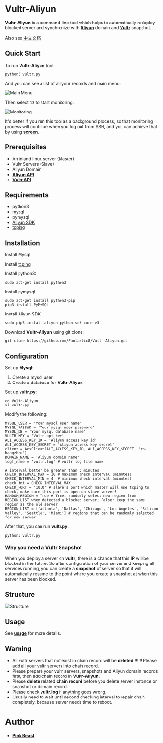 # Vultr-Aliyun

**Vultr-Aliyun** is a command-line tool which helps to automatically redeploy blocked server and synchronize with [**Aliyun**](https://wanwang.aliyun.com/domain/com/?spm=5176.10695662.1158081.1.4fde4234L5A46c) domain and [**Vultr**](https://www.vultr.com/) snapshot.

Also see [中文文档](https://github.com/Fantastic8/Vultr-Aliyun/blob/master/%E8%AF%BB%E6%88%91.md)

## Quick Start
To run **Vultr-Aliyun** tool:

```
python3 vultr.py
``` 

And you can see a list of all your records and main menu.

![Main Menu](https://raw.githubusercontent.com/Fantastic8/Vultr-Aliyun/master/images/main.png)

Then select ```13``` to start monitoring.

![Monitoring](https://raw.githubusercontent.com/Fantastic8/Vultr-Aliyun/master/images/monitoring.png)

It's better if you run this tool as a background process, so that monitoring process will continue when you log out from SSH, and you can achieve that by using [**screen**](https://linux.die.net/man/1/screen).


## Prerequisites
+ An inland linux server (Master)
+ Vultr Servers (Slave)
+ Aliyun Domain
+ [**Aliyun API**](https://helpcdn.aliyun.com/document_detail/53045.html?parentId=30347)
+ [**Vultr API**](https://www.vultr.com/api/)

## Requirements
+ python3
+ mysql
+ pymysql
+ [Aliyun SDK](https://help.aliyun.com/document_detail/53090.html) 
+ [tcping](https://gist.github.com/cnDelbert/5fb06ccf10c19dbce3a7)

## Installation

Install Mysql

Install [tcping](https://gist.github.com/cnDelbert/5fb06ccf10c19dbce3a7)

Install python3:

```
sudo apt-get install python3
```

Install pymysql

```
sudo apt-get install python3-pip
pip3 install PyMySQL
```

Install Aliyun SDK:

```
sudo pip3 install aliyun-python-sdk-core-v3
```

Download **Vultr-Aliyun** using git clone:

```
git clone https://github.com/Fantastic8/Vultr-Aliyun.git
```

## Configuration

Set up **Mysql**:

1. Create a mysql user
2. Create a database for **Vultr-Aliyun**

Set up **vultr.py**:

```
cd Vultr-Aliyun
vi vultr.py
```

Modify the following:

```
MYSQL_USER = 'Your mysql user name'
MYSQL_PASSWD = 'Your mysql user password'
MYSQL_DB = 'Your mysql database name'
VULTR_KEY = 'Vultr api key'
ALI_ACCESS_KEY_ID = 'Aliyun access key id'
ALI_ACCESS_KEY_SECRET = 'Aliyun access key secret'
client = AcsClient(ALI_ACCESS_KEY_ID, ALI_ACCESS_KEY_SECRET, 'cn-hangzhou')
DOMAIN_NAME = 'Aliyun domain name'
logf_name = 'vultr.log' # vultr log file name

# interval better be greater than 5 minutes
CHECK_INTERVAL_MAX = 10 # maximum check interval (minutes)
CHECK_INTERVAL_MIN = 4  # minimum check interval (minutes)
check_int = CHECK_INTERVAL_MAX
CHECK_PORT = '1010' # slave's port which master will use tcping to check, make sure this port is open on slave server!
RANDOM_REGION = True # True: randomly select new region from REGION_LIST when detected a blocked server; False: keep the same region as the old server
REGION_LIST = ['Atlanta', 'Dallas', 'Chicago', 'Los Angeles', 'Silicon Valley', 'Seattle', 'Miami'] # regions that can be randomly selected for new server
```

After that, you can run **vultr.py**:

```
python3 vultr.py
```

### Why you need a Vultr Snapshot

When you deploy a server on **vultr**, there is a chance that this **IP** will be blocked in the future. So after configuration of your server and keeping all services running, you can create a **snapshot** of server so that it will automatically resume to the point where you create a snapshot at when this server has been blocked.

## Structure

![Structure](https://raw.githubusercontent.com/Fantastic8/Vultr-Aliyun/master/images/structure.png)

## Usage

See [**usage**](https://github.com/Fantastic8/Vultr-Aliyun/blob/master/usage/README.md) for more details.

## Warning
+ All vultr servers that not exist in chain record will be **deleted** !!!!!! Please add all your vultr servers into chain record.
+ Please prepare your vultr servers, snapshots and Aliyun domain records first, then add chain record in **Vultr-Aliyun**.
+ Please **delete** related **chain record** before you delete server instance or snapshot or domain record.
+ Please check **vultr.log** if anything goes wrong.
+ Usually need to wait until second checking interval to repair chain completely, because server needs time to reboot.


# Author

+ [**Pink Beast**](https://github.com/Fantastic8)

